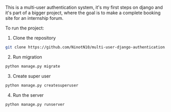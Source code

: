 This is a multi-user authentication system, it's my first steps on django and it's part of a bigger project, where the goal is to make a complete booking site for an internship forum.


To run the project:
1. Clone the repository
```bash
git clone https://github.com/NinotN10/multi-user-django-authentication.git
```
2. Run migration
```bash
python manage.py migrate
```
3. Create super user
```bash
python manage.py createsuperuser
```
4. Run the server
```bash
python manage.py runserver
```